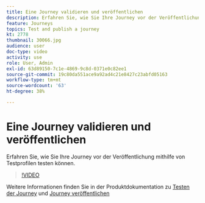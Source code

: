 ```yaml
---
title: Eine Journey validieren und veröffentlichen
description: Erfahren Sie, wie Sie Ihre Journey vor der Veröffentlichung mithilfe von Testprofilen testen können.
feature: Journeys
topics: Test and publish a journey
kt: 2778
thumbnail: 30066.jpg
audience: user
doc-type: video
activity: use
role: User, Admin
exl-id: 63d89150-7c1e-4869-9c8d-0371e0c82ee1
source-git-commit: 19c80da551ace9a92ad4c21e8427c23abfd05163
workflow-type: tm+mt
source-wordcount: '63'
ht-degree: 38%

---
```


# Eine Journey validieren und veröffentlichen

Erfahren Sie, wie Sie Ihre Journey vor der Veröffentlichung mithilfe von Testprofilen testen können.

>[!VIDEO](https://video.tv.adobe.com/v/30066?quality=12)

Weitere Informationen finden Sie in der Produktdokumentation zu [Testen der Journey](https://experienceleague.adobe.com/docs/journeys/using/building-journeys/testing-the-journey.html?lang=de)
und [Journey veröffentlichen](https://experienceleague.adobe.com/docs/journeys/using/building-journeys/publishing-the-journey.html?lang=de)
